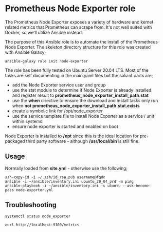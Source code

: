 # Prometheus Node Exporter role

The Prometheus Node Exporter exposes a variety of hardware and kernel related metrics that Prometheus can scrape from. It's not well suited with Docker, so we'll utilize Ansible instead.

The purpose of this Ansible role is to automate the install of the Prometheus Node Exporter. The skeleton directory structure for this role was created with Ansible Galaxy;

```
ansible-galaxy role init node-exporter
```
The role has been fully tested on Ubuntu Server 20.04 LTS. Most of the tasks are self documenting in the main.yaml files but the saliant parts are;

- add the Node Exporter service user and group
- use the stat module to determine if Node Exporter is already installed and register result to **prometheus_node_exporter_install_path.stat**
- use the **when** directive to ensure the download and install tasks only run when **not prometheus_node_exporter_install_path.stat.exists**
- create a symbolic link for /opt/node_exporter
- use the service template file to install Node Exporter as a service / unit within systemd
- ensure node exporter is started and enabled on boot

Node Exporter is installed to **/opt** since this is the ideal location for pre-packaged third party software - although **/usr/local/bin** is still fine.

## Usage
Normally loaded from **site.yml** - otherwise use the following;
```
ssh-copy-id -i ~/.ssh/id_rsa.pub username@fqdn
ansible -i ~/ansible/inventory.ini ubuntu_20_04_prd -m ping
ansible-playbook -i ~/ansible/inventory.ini -u ubuntu --ask-become-pass node-exporter.yml
```

## Troubleshooting
```
systemctl status node_exporter 

curl http://localhost:9100/metrics
```